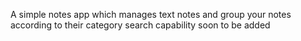 A simple notes app which manages text notes and group your notes according to their category
search capability soon to be added
